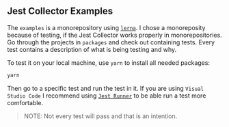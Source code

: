 ## Jest Collector Examples

The `examples` is a monorepository using [`lerna`](https://github.com/lerna/lerna). I chose a monoreposity because of testing, if the Jest Collector works properly in monorepositories. Go through the projects in `packages` and check out containing tests. Every test contains a description of what is being testing and why.

To test it on your local machine, use `yarn` to install all needed packages:

```bash
yarn
```

Then go to a specific test and run the test in it. If you are using `Visual Studio Code` I recommend using [`Jest Runner`](https://marketplace.visualstudio.com/items?itemName=firsttris.vscode-jest-runner) to be able run a test more comfortable.

> NOTE: Not every test will pass and that is an intention.